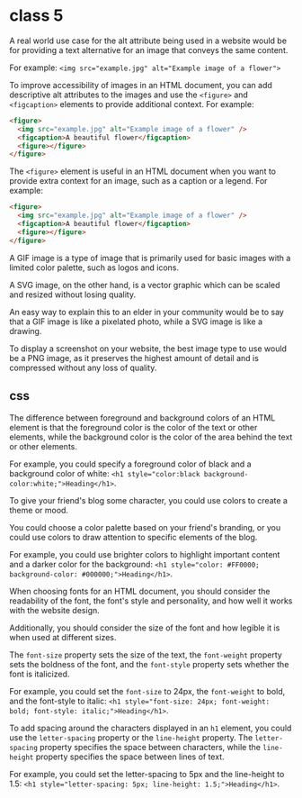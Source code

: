 # class 5

A real world use case for the alt attribute being used in a website would be for providing a text alternative for an image that conveys the same content.

For example: `<img src="example.jpg" alt="Example image of a flower">`

To improve accessibility of images in an HTML document, you can add descriptive alt attributes to the images and use the `<figure>` and `<figcaption>` elements to provide additional context. For example:

```html
<figure>
  <img src="example.jpg" alt="Example image of a flower" />
  <figcaption>A beautiful flower</figcaption>
  <figure></figure>
</figure>
```

The `<figure>` element is useful in an HTML document when you want to provide extra context for an image, such as a caption or a legend. For example:

```html
<figure>
  <img src="example.jpg" alt="Example image of a flower" />
  <figcaption>A beautiful flower</figcaption>
  <figure></figure>
</figure>
```

A GIF image is a type of image that is primarily used for basic images with a limited color palette, such as logos and icons.

A SVG image, on the other hand, is a vector graphic which can be scaled and resized without losing quality.

An easy way to explain this to an elder in your community would be to say that a GIF image is like a pixelated photo, while a SVG image is like a drawing.

To display a screenshot on your website, the best image type to use would be a PNG image, as it preserves the highest amount of detail and is compressed without any loss of quality.

## css

The difference between foreground and background colors of an HTML element is that the foreground color is the color of the text or other elements, while the background color is the color of the area behind the text or other elements.

For example, you could specify a foreground color of black and a background color of white: `<h1 style="color:black background-color:white;">Heading</h1>`.

To give your friend's blog some character, you could use colors to create a theme or mood.

You could choose a color palette based on your friend's branding, or you could use colors to draw attention to specific elements of the blog.

For example, you could use brighter colors to highlight important content and a darker color for the background: `<h1 style="color: #FF0000; background-color: #000000;">Heading</h1>`.

When choosing fonts for an HTML document, you should consider the readability of the font, the font's style and personality, and how well it works with the website design.

Additionally, you should consider the size of the font and how legible it is when used at different sizes.

The `font-size` property sets the size of the text, the `font-weight` property sets the boldness of the font, and the `font-style` property sets whether the font is italicized.

For example, you could set the `font-size` to 24px, the `font-weight` to bold, and the font-style to italic: `<h1 style="font-size: 24px; font-weight: bold; font-style: italic;">Heading</h1>`.

To add spacing around the characters displayed in an `h1` element, you could use the `letter-spacing` property or the `line-height` property.
The `letter-spacing` property specifies the space between characters, while the `line-height` property specifies the space between lines of text.

For example, you could set the letter-spacing to 5px and the line-height to 1.5: `<h1 style="letter-spacing: 5px; line-height: 1.5;">Heading</h1>`.